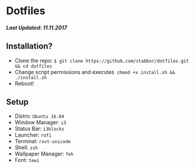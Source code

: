 # Dotfiles
##### *Last Updated: 11.11.2017*

## Installation?
  * Clone the repo: `$ git clone https://github.com/stabbxr/dotfiles.git && cd dotfiles`
  * Change script permissions and execute`$ chmod +x install.sh && ./install.sh`
  * Reboot!

## Setup
  * Distro: `Ubuntu 16.04`
  * Window Manager: `i3`
  * Status Bar: `i3blocks`
  * Launcher: `rofi`
  * Terminal: `rxvt-unicode`
  * Shell: `zsh`
  * Wallpaper Manager: `feh`
  * Font: `tewi`
